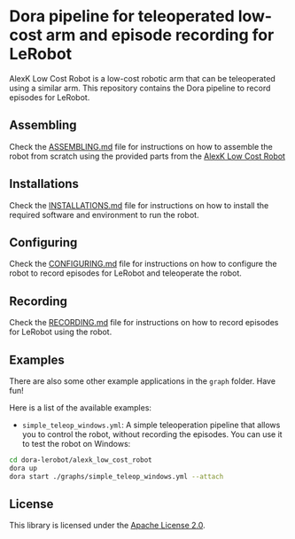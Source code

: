 # Dora pipeline for teleoperated low-cost arm and episode recording for LeRobot

AlexK Low Cost Robot is a low-cost robotic arm that can be teleoperated using a similar arm. This repository contains
the Dora pipeline to record episodes for LeRobot.

## Assembling

Check the [ASSEMBLING.md](ASSEMBLING.md) file for instructions on how to assemble the robot from scratch using the
provided parts from the [AlexK Low Cost Robot](https://github.com/AlexanderKoch-Koch/low_cost_robot)

## Installations

Check the [INSTALLATIONS.md](INSTALLATION.md) file for instructions on how to install the required software and environment
to run the robot.

## Configuring

Check the [CONFIGURING.md](CONFIGURING.md) file for instructions on how to configure the robot to record episodes for
LeRobot and teleoperate the robot.

## Recording

Check the [RECORDING.md](RECORDING.md) file for instructions on how to record episodes for LeRobot using the robot.

## Examples

There are also some other example applications in the `graph` folder. Have fun!

Here is a list of the available examples:

- `simple_teleop_windows.yml`: A simple teleoperation pipeline that allows you to control the robot, without recording the episodes. You can use it to test the robot on Windows:

```bash
cd dora-lerobot/alexk_low_cost_robot
dora up
dora start ./graphs/simple_teleop_windows.yml --attach
```

## License

This library is licensed under the [Apache License 2.0](../LICENSE).
